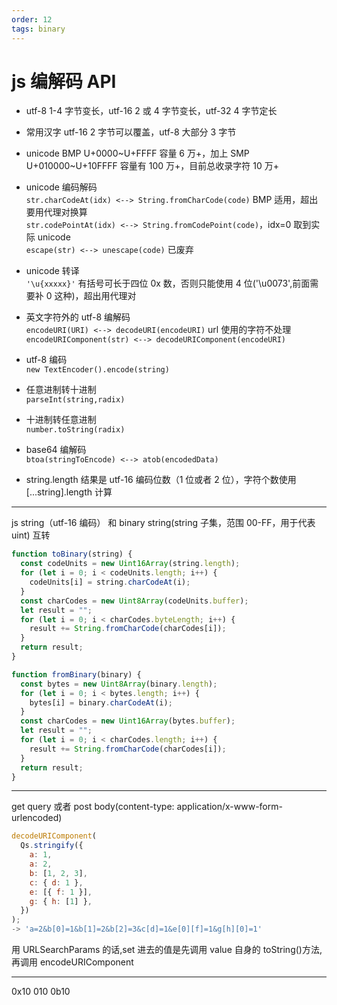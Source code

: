 ```yaml
---
order: 12
tags: binary
---
```


# js 编解码 API

- utf-8 1-4 字节变长，utf-16 2 或 4 字节变长，utf-32 4 字节定长

- 常用汉字 utf-16 2 字节可以覆盖，utf-8 大部分 3 字节

- unicode BMP U+0000~U+FFFF 容量 6 万+，加上 SMP U+010000~U+10FFFF 容量有 100 万+，目前总收录字符 10 万+

- unicode 编码解码  
  `str.charCodeAt(idx) <--> String.fromCharCode(code)` BMP 适用，超出要用代理对换算  
  `str.codePointAt(idx) <--> String.fromCodePoint(code)`，idx=0 取到实际 unicode  
  `escape(str) <--> unescape(code)` 已废弃

- unicode 转译  
  `'\u{xxxxx}'` 有括号可长于四位 0x 数，否则只能使用 4 位('\u0073',前面需要补 0 这种)，超出用代理对

- 英文字符外的 utf-8 编解码  
  `encodeURI(URI) <--> decodeURI(encodeURI)` url 使用的字符不处理  
  `encodeURIComponent(str) <--> decodeURIComponent(encodeURI)`

- utf-8 编码  
  `new TextEncoder().encode(string)`

- 任意进制转十进制  
  `parseInt(string,radix)`

- 十进制转任意进制  
  `number.toString(radix)`

- base64 编解码  
  `btoa(stringToEncode) <--> atob(encodedData)`

- string.length 结果是 utf-16 编码位数（1 位或者 2 位），字符个数使用 [...string].length 计算

---

js string（utf-16 编码） 和 binary string(string 子集，范围 00-FF，用于代表 uint) 互转

```js
function toBinary(string) {
  const codeUnits = new Uint16Array(string.length);
  for (let i = 0; i < codeUnits.length; i++) {
    codeUnits[i] = string.charCodeAt(i);
  }
  const charCodes = new Uint8Array(codeUnits.buffer);
  let result = "";
  for (let i = 0; i < charCodes.byteLength; i++) {
    result += String.fromCharCode(charCodes[i]);
  }
  return result;
}
```

```js
function fromBinary(binary) {
  const bytes = new Uint8Array(binary.length);
  for (let i = 0; i < bytes.length; i++) {
    bytes[i] = binary.charCodeAt(i);
  }
  const charCodes = new Uint16Array(bytes.buffer);
  let result = "";
  for (let i = 0; i < charCodes.length; i++) {
    result += String.fromCharCode(charCodes[i]);
  }
  return result;
}
```

---

get query 或者 post body(content-type: application/x-www-form-urlencoded)

```js
decodeURIComponent(
  Qs.stringify({
    a: 1,
    a: 2,
    b: [1, 2, 3],
    c: { d: 1 },
    e: [{ f: 1 }],
    g: { h: [1] },
  })
);
-> 'a=2&b[0]=1&b[1]=2&b[2]=3&c[d]=1&e[0][f]=1&g[h][0]=1'
```

用 URLSearchParams 的话,set 进去的值是先调用 value 自身的 toString()方法, 再调用 encodeURIComponent

---

0x10 010 0b10
